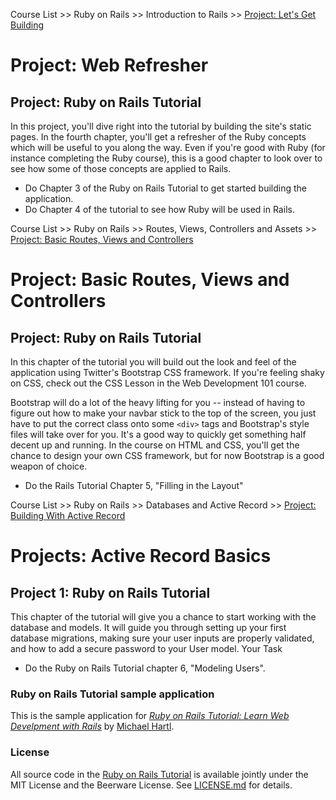 Course List >> Ruby on Rails >> Introduction to Rails >> [Project: Let's Get Building](http://www.theodinproject.com/courses/ruby-on-rails/lessons/let-s-get-building)

# Project: Web Refresher

## Project: Ruby on Rails Tutorial

In this project, you'll dive right into the tutorial by building the site's static pages. In the fourth chapter, you'll get a refresher of the Ruby concepts which will be useful to you along the way. Even if you're good with Ruby (for instance completing the Ruby course), this is a good chapter to look over to see how some of those concepts are applied to Rails.

* Do Chapter 3 of the Ruby on Rails Tutorial to get started building the application.
* Do Chapter 4 of the tutorial to see how Ruby will be used in Rails.


 
Course List >> Ruby on Rails >> Routes, Views, Controllers and Assets >> [Project: Basic Routes, Views and Controllers](http://www.theodinproject.com/courses/ruby-on-rails/lessons/basic-routes-views-and-controllers)

# Project: Basic Routes, Views and Controllers

## Project: Ruby on Rails Tutorial

In this chapter of the tutorial you will build out the look and feel of the application using Twitter's Bootstrap CSS framework. If you're feeling shaky on CSS, check out the CSS Lesson in the Web Development 101 course.

Bootstrap will do a lot of the heavy lifting for you -- instead of having to figure out how to make your navbar stick to the top of the screen, you just have to put the correct class onto some `<div>` tags and Bootstrap's style files will take over for you. It's a good way to quickly get something half decent up and running. In the course on HTML and CSS, you'll get the chance to design your own CSS framework, but for now Bootstrap is a good weapon of choice.

* Do the Rails Tutorial Chapter 5, "Filling in the Layout"

Course List >> Ruby on Rails >> Databases and Active Record >> [Project: Building With Active Record](http://www.theodinproject.com/courses/ruby-on-rails/lessons/building-with-active-record)

# Projects: Active Record Basics

## Project 1: Ruby on Rails Tutorial

This chapter of the tutorial will give you a chance to start working with the database and models. It will guide you through setting up your first database migrations, making sure your user inputs are properly validated, and how to add a secure password to your User model.
Your Task

* Do the Ruby on Rails Tutorial chapter 6, "Modeling Users".






### Ruby on Rails Tutorial sample application

This is the sample application for [*Ruby on Rails Tutorial: Learn Web Develpment with Rails*](http://www.railstutorial.org/) by [Michael Hartl](http://www.michaelhartl.com).

### License

All source code in the [Ruby on Rails Tutorial](http://railstutorial.org/) is available jointly under the MIT License and the Beerware License. See [LICENSE.md](LICENSE.md) for details.